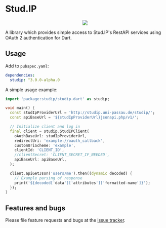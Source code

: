 # Stud.IP

<p align="center">
  <a href="https://github.com/ThexXTURBOXx/dart-studip/actions/workflows/ci.yml"><img src="https://github.com/ThexXTURBOXx/dart-studip/actions/workflows/ci.yml/badge.svg"></a>
</p>

A library which provides simple access to Stud.IP's RestAPI services using
 OAuth 2 authentication for Dart.

## Usage

Add to `pubspec.yaml`:

```yaml
dependencies:
  studip: ^3.0.0-alpha.0
```

A simple usage example:

```dart
import 'package:studip/studip.dart' as studip;

void main() {
  const studIpProviderUrl = 'http://studip.uni-passau.de/studip/';
  const apiBaseUrl = '${studIpProviderUrl}jsonapi.php/v1/';

  // Initialize client and log in
  final client = studip.StudIPClient(
    oAuthBaseUrl: studIpProviderUrl,
    redirectUri: 'example://oauth_callback',
    customUriScheme: 'example',
    clientId: 'CLIENT_ID',
    //clientSecret: 'CLIENT_SECRET_IF_NEEDED',
    apiBaseUrl: apiBaseUrl,
  );

  client.apiGetJson('users/me').then((dynamic decoded) {
    // Example parsing of response
    print('${decoded['data']['attributes']['formatted-name']}');
  });
}
```

## Features and bugs

Please file feature requests and bugs at the [issue tracker](https://github.com/ThexXTURBOXx/dart-studip/issues).

